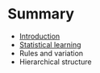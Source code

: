 # Summary

* [Introduction](README.md)
* [Statistical learning](chapter1.md)
* Rules and variation
* Hierarchical structure

